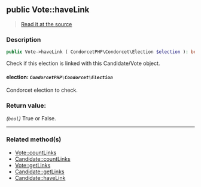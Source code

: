 ## public Vote::haveLink

> [Read it at the source](https://github.com/julien-boudry/Condorcet/blob/master/src/Relations/Linkable.php#L33)

### Description    

```php
public Vote->haveLink ( CondorcetPHP\Condorcet\Election $election ): bool
```

Check if this election is linked with this Candidate/Vote object.
    

#### **election:** *`CondorcetPHP\Condorcet\Election`*   
Condorcet election to check.    


### Return value:   

*(`bool`)* True or False.


---------------------------------------

### Related method(s)      

* [Vote::countLinks](/Docs/ApiReferences/Vote%20Class/public%20Vote--countLinks.md)    
* [Candidate::countLinks](/Docs/ApiReferences/Candidate%20Class/public%20Candidate--countLinks.md)    
* [Vote::getLinks](/Docs/ApiReferences/Vote%20Class/public%20Vote--getLinks.md)    
* [Candidate::getLinks](/Docs/ApiReferences/Candidate%20Class/public%20Candidate--getLinks.md)    
* [Candidate::haveLink](/Docs/ApiReferences/Candidate%20Class/public%20Candidate--haveLink.md)    
